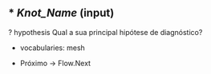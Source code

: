 ## * _Knot_Name_ (input)

? hypothesis
  Qual a sua principal hipótese de diagnóstico?
  * vocabularies: mesh

* Próximo -> Flow.Next
